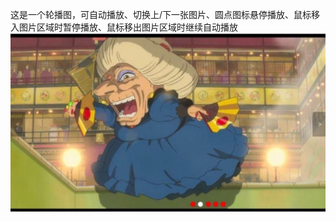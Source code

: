 这是一个轮播图，可自动播放、切换上/下一张图片、圆点图标悬停播放、鼠标移入图片区域时暂停播放、鼠标移出图片区域时继续自动播放
![](https://raw.githubusercontent.com/huangliuren/carousel/master/img/screenshot.jpg "")